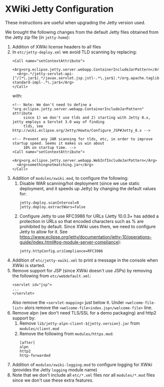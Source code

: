 XWiki Jetty Configuration
=========================

These instructions are useful when upgrading the Jetty version used.

We brought the following changes from the default Jetty files obtained from the Jetty zip file (in `jetty-home`):

1. Addition of XWiki license headers to all files
2. In `etc/jetty-deploy.xml` we avoid TLD scanning by replacing:
   ```
   <Call name="setContextAttribute">
     <Arg>org.eclipse.jetty.server.webapp.ContainerIncludeJarPattern</Arg>
     <Arg>.*/jetty-servlet-api-[^/]*\.jar$|.*/javax.servlet.jsp.jstl-.*\.jar$|.*/org.apache.taglibs.taglibs-standard-impl-.*\.jar$</Arg>
   </Call>
   ``` 
   with:
   ```
   <!-- Note: We don't need to define a "org.eclipse.jetty.server.webapp.ContainerIncludeJarPattern" attribute
        since 1) we don't use tlds and 2) starting with Jetty 8.x, jetty employs a Servlet 3.0 way of finding
        tlds, see http://wiki.eclipse.org/Jetty/Howto/Configure_JSP#Jetty_8.x -->

   <!-- Prevent any JAR scanning for tlds, etc, in order to improve startup speed. Seems it makes us win about
        10% on startup time. -->
   <Call name="setContextAttribute">
     <Arg>org.eclipse.jetty.server.webapp.WebInfIncludeJarPattern</Arg>
     <Arg>somethingnotmatching.jar</Arg>
   </Call>
   ```
3. Addition of `modules/xwiki.mod`, to configure the following:
   1. Disable WAR scanning/hot deployment (since we use static deployment, and it speeds up 
      Jetty) by changing the default values for:
      ```
      jetty.deploy.scanInterval=0
      jetty.deploy.extractWars=false
      ```
   2. Configure Jetty to use RFC3986 for URLs (Jetty 10.0.3+ has added a protection in URLs so that encoded characters 
      such as % are prohibited by default. Since XWiki uses them, we need to configure Jetty to allow for it. See
      https://www.eclipse.org/jetty/documentation/jetty-10/operations-guide/index.html#og-module-server-compliance):
      ```
      jetty.httpConfig.uriCompliance=RFC3986
      ```
4. Addition of `etc/jetty-xwiki.xml` to print a message in the console when XWiki is started.
5. Remove support for JSP (since XWiki doesn't use JSPs) by removing the following from `etc/webdefault.xml`:
   ```
   <servlet id="jsp">
   ...
   </servlet>
   ```
   Also remove the `<servlet-mapping>` just below it.
   Under `<welcome-file-list>` alors remove the `<welcome-file>index.jsp</welcome-file>` line.
6. Remove alpn (we don't need TLS/SSL for a demo packaging) and http2 support by:
   1. Remove `lib/jetty-alpn-client-${jetty.version}.jar` from `modules/client.mod`
   2. Remove the following from `modules/https.mod`:
      ```
      [after]
      alpn
      http2
      http-forwarded
      ```
7. Addition of `modules/xwiki-logging.mod` to configure logging for XWiki (provides the Jetty `logging` module name)
8. Note that we don't include all `etc/*.xml` files nor all `modules/*.mod` files since we don't use these extra
   features.
